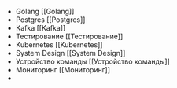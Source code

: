 + Golang [[Golang]]
+ Postgres [[Postgres]]
+ Kafka [[Kafka]]
+ Тестирование [[Тестирование]]
+ Kubernetes [[Kubernetes]]
+ System Design [[System Design]]
+ Устройство команды [[Устройство команды]]
+ Мониторинг [[Мониторинг]]
+ 